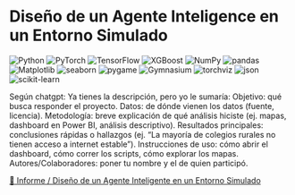 # Diseño de un Agente Inteligence en un Entorno Simulado
![Python](https://img.shields.io/badge/Python-3.x-blue?logo=python&logoColor=white)
![PyTorch](https://img.shields.io/pypi/v/torch?label=PyTorch&logo=pytorch&logoColor=white)
![TensorFlow](https://img.shields.io/pypi/v/tensorflow?label=TensorFlow&logo=tensorflow&logoColor=white)
![XGBoost](https://img.shields.io/pypi/v/xgboost?label=XGBoost&logo=python&logoColor=white)
![NumPy](https://img.shields.io/pypi/v/numpy?label=NumPy&logo=numpy&logoColor=white)
![pandas](https://img.shields.io/pypi/v/pandas?label=pandas&logo=pandas&logoColor=white)
![Matplotlib](https://img.shields.io/pypi/v/matplotlib?label=matplotlib&logo=matplotlib&logoColor=white)
![seaborn](https://img.shields.io/pypi/v/seaborn?label=seaborn&logo=seaborn&logoColor=white)
![pygame](https://img.shields.io/pypi/v/pygame?label=pygame&logo=pygame&logoColor=white)
![Gymnasium](https://img.shields.io/pypi/v/gymnasium?label=Gymnasium)
![torchviz](https://img.shields.io/pypi/v/torchviz?label=torchviz)
![json](https://img.shields.io/badge/json-stdlib-3776AB?logo=python&logoColor=white)
![scikit-learn](https://img.shields.io/pypi/v/scikit-learn?label=scikit--learn&logo=scikitlearn&logoColor=white)

Según chatgpt:
Ya tienes la descripción, pero yo le sumaría:
Objetivo: qué busca responder el proyecto.
Datos: de dónde vienen los datos (fuente, licencia).
Metodología: breve explicación de qué análisis hiciste (ej. mapas, dashboard en Power BI, análisis descriptivo).
Resultados principales: conclusiones rápidas o hallazgos (ej. “La mayoría de colegios rurales no tienen acceso a internet estable”).
Instrucciones de uso: cómo abrir el dashboard, cómo correr los scripts, cómo explorar los mapas.
Autores/Colaboradores: poner tu nombre y el de quien participó.

[📄 Informe / Diseño de un Agente Inteligente en un Entorno Simulado](Informe/Diseño%20de%20un%20Agente%20Inteligente%20en%20un%20Entorno%20Simulado.pdf)






